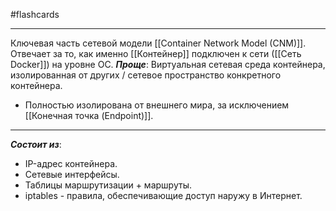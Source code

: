 #flashcards 
***
Ключевая часть сетевой модели [[Container Network Model (CNM)]]. Отвечает за то, как именно [[Контейнер]] подключен к сети ([[Сеть Docker]]) на уровне ОС.
***Проще***: Виртуальная сетевая среда контейнера, изолированная от других / сетевое пространство конкретного контейнера.
- Полностью изолирована от внешнего мира, за исключением [[Конечная точка (Endpoint)]].
***
***Состоит из***:
- IP-адрес контейнера.
- Сетевые интерфейсы.
- Таблицы маршрутизации + маршруты.
- iptables - правила, обеспечивающие доступ наружу в Интернет.